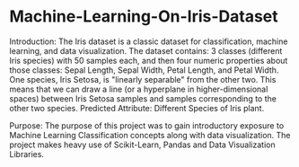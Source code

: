 # Machine-Learning-On-Iris-Dataset
Introduction:
The Iris dataset is a classic dataset for classification, machine learning, and data visualization.
The dataset contains: 3 classes (different Iris species) with 50 samples each, and then four numeric properties about those classes: 
Sepal Length, Sepal Width, Petal Length, and Petal Width.
One species, Iris Setosa, is "linearly separable" from the other two. This means that we can draw a line (or a hyperplane in higher-dimensional spaces) 
between Iris Setosa samples and samples corresponding to the other two species.
Predicted Attribute: Different Species of Iris plant.

Purpose:
The purpose of this project was to gain introductory exposure to Machine Learning Classification concepts along with data visualization. 
The project makes heavy use of Scikit-Learn, Pandas and Data Visualization Libraries.
